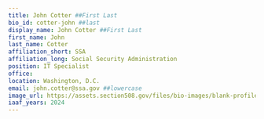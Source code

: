 ```yaml
---
title: John Cotter ##First Last
bio_id: cotter-john ##last
display_name: John Cotter ##First Last
first_name: John
last_name: Cotter
affiliation_short: SSA
affiliation_long: Social Security Administration
position: IT Specialist
office: 
location: Washington, D.C.
email: john.cotter@ssa.gov ##lowercase
image_url: https://assets.section508.gov/files/bio-images/blank-profile.jpg
iaaf_years: 2024
---
```

